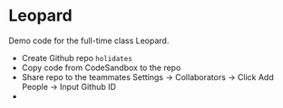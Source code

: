 # Leopard

Demo code for the full-time class Leopard.

- Create Github repo `holidates`
- Copy code from CodeSandbox to the repo
- Share repo to the teammates Settings -> Collaborators -> Click Add People -> Input Github ID
-
